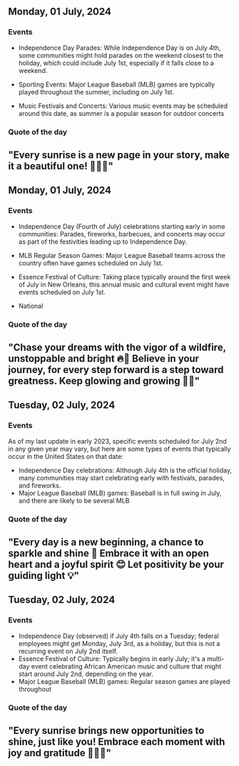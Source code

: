 ## Monday, 01 July, 2024
### Events
- Independence Day Parades: While Independence Day is on July 4th, some communities might hold parades on the weekend closest to the holiday, which could include July 1st, especially if it falls close to a weekend.

- Sporting Events: Major League Baseball (MLB) games are typically played throughout the summer, including on July 1st.

- Music Festivals and Concerts: Various music events may be scheduled around this date, as summer is a popular season for outdoor concerts
### Quote of the day
"Every sunrise is a new page in your story, make it a beautiful one! 🌅✨📖"
-----
## Monday, 01 July, 2024
### Events
- Independence Day (Fourth of July) celebrations starting early in some communities: Parades, fireworks, barbecues, and concerts may occur as part of the festivities leading up to Independence Day.
  
- MLB Regular Season Games: Major League Baseball teams across the country often have games scheduled on July 1st.

- Essence Festival of Culture: Taking place typically around the first week of July in New Orleans, this annual music and cultural event might have events scheduled on July 1st.

- National
### Quote of the day
"Chase your dreams with the vigor of a wildfire, unstoppable and bright 🔥🌟 Believe in your journey, for every step forward is a step toward greatness. Keep glowing and growing 🌱✨"
-----
## Tuesday, 02 July, 2024
### Events
As of my last update in early 2023, specific events scheduled for July 2nd in any given year may vary, but here are some types of events that typically occur in the United States on that date:

- Independence Day celebrations: Although July 4th is the official holiday, many communities may start celebrating early with festivals, parades, and fireworks.
- Major League Baseball (MLB) games: Baseball is in full swing in July, and there are likely to be several MLB
### Quote of the day
"Every day is a new beginning, a chance to sparkle and shine 🌟 Embrace it with an open heart and a joyful spirit 😊 Let positivity be your guiding light 💡"
-----
## Tuesday, 02 July, 2024
### Events
- Independence Day (observed) if July 4th falls on a Tuesday; federal employees might get Monday, July 3rd, as a holiday, but this is not a recurring event on July 2nd itself.
- Essence Festival of Culture: Typically begins in early July; it's a multi-day event celebrating African American music and culture that might start around July 2nd, depending on the year.
- Major League Baseball (MLB) games: Regular season games are played throughout
### Quote of the day
"Every sunrise brings new opportunities to shine, just like you! Embrace each moment with joy and gratitude 🌅✨🌟"
-----
